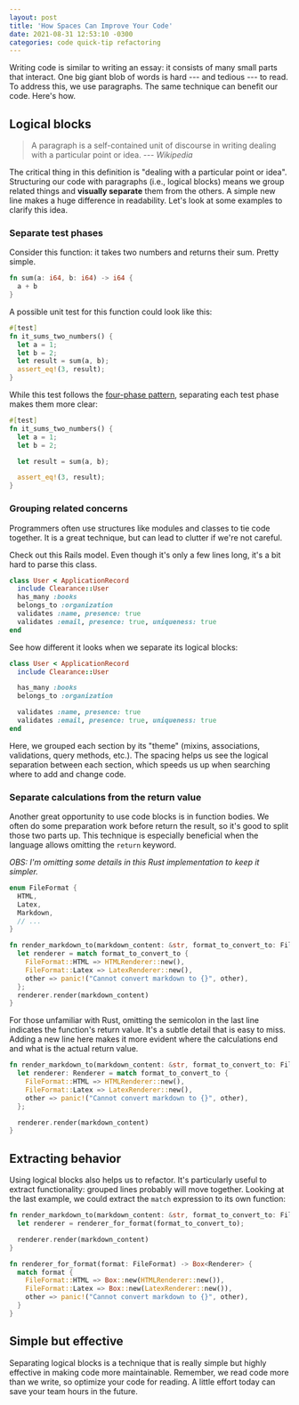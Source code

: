 ```yaml
---
layout: post
title: 'How Spaces Can Improve Your Code'
date: 2021-08-31 12:53:10 -0300
categories: code quick-tip refactoring
---
```


Writing code is similar to writing an essay: it consists of many small parts that interact.
One big giant blob of words is hard --- and tedious --- to read. To address this, we use
paragraphs. The same technique can benefit our code. Here's how.

## Logical blocks

> A paragraph is a self-contained unit of discourse in writing dealing with a particular point or
> idea.
> _--- Wikipedia_

The critical thing in this definition is "dealing with a particular point or idea". Structuring our
code with paragraphs (i.e., logical blocks) means we group related things and **visually separate**
them from the others. A simple new line makes a huge difference in readability. Let's look at some
examples to clarify this idea.

### Separate test phases

Consider this function: it takes two numbers and returns their sum. Pretty simple.

```rust
fn sum(a: i64, b: i64) -> i64 {
  a + b
}
```

A possible unit test for this function could look like this:

```rust
#[test]
fn it_sums_two_numbers() {
  let a = 1;
  let b = 2;
  let result = sum(a, b);
  assert_eq!(3, result);
}
```

While this test follows the [four-phase pattern][test-phases], separating each test phase makes
them more clear:

```rust
#[test]
fn it_sums_two_numbers() {
  let a = 1;
  let b = 2;

  let result = sum(a, b);

  assert_eq!(3, result);
}
```

### Grouping related concerns

Programmers often use structures like modules and classes to tie code together. It is a great
technique, but can lead to clutter if we're not careful.

Check out this Rails model. Even though it's only a few lines long, it's a bit hard to parse this
class.

```ruby
class User < ApplicationRecord
  include Clearance::User
  has_many :books
  belongs_to :organization
  validates :name, presence: true
  validates :email, presence: true, uniqueness: true
end
```

See how different it looks when we separate its logical blocks:

```ruby
class User < ApplicationRecord
  include Clearance::User

  has_many :books
  belongs_to :organization

  validates :name, presence: true
  validates :email, presence: true, uniqueness: true
end
```

Here, we grouped each section by its "theme" (mixins, associations, validations, query methods,
etc.). The spacing helps us see the logical separation between each section, which speeds us up when
searching where to add and change code.

### Separate calculations from the return value

Another great opportunity to use code blocks is in function bodies. We often do some preparation
work before return the result, so it's good to split those two parts up. This technique is especially
beneficial when the language allows omitting the `return` keyword.

_OBS: I'm omitting some details in this Rust implementation to keep it simpler._

```rust
enum FileFormat {
  HTML,
  Latex,
  Markdown,
  // ...
}

fn render_markdown_to(markdown_content: &str, format_to_convert_to: FileFormat) -> String {
  let renderer = match format_to_convert_to {
    FileFormat::HTML => HTMLRenderer::new(),
    FileFormat::Latex => LatexRenderer::new(),
    other => panic!("Cannot convert markdown to {}", other),
  };
  renderer.render(markdown_content)
}
```

For those unfamiliar with Rust, omitting the semicolon in the last line indicates the function's
return value. It's a subtle detail that is easy to miss. Adding a new line here makes it more
evident where the calculations end and what is the actual return value.

```rust
fn render_markdown_to(markdown_content: &str, format_to_convert_to: FileFormat) -> String {
  let renderer: Renderer = match format_to_convert_to {
    FileFormat::HTML => HTMLRenderer::new(),
    FileFormat::Latex => LatexRenderer::new(),
    other => panic!("Cannot convert markdown to {}", other),
  };

  renderer.render(markdown_content)
}
```
## Extracting behavior

Using logical blocks also helps us to refactor. It's particularly useful to extract functionality:
grouped lines probably will move together. Looking at the last example, we could extract the `match`
expression to its own function:

```rust
fn render_markdown_to(markdown_content: &str, format_to_convert_to: FileFormat) -> String {
  let renderer = renderer_for_format(format_to_convert_to);

  renderer.render(markdown_content)
}

fn renderer_for_format(format: FileFormat) -> Box<Renderer> {
  match format {
    FileFormat::HTML => Box::new(HTMLRenderer::new()),
    FileFormat::Latex => Box::new(LatexRenderer::new()),
    other => panic!("Cannot convert markdown to {}", other),
  }
}
```
## Simple but effective

Separating logical blocks is a technique that is really simple but highly effective in making code
more maintainable. Remember, we read code more than we write, so optimize your code for reading. A
little effort today can save your team hours in the future.

[test-phases]: https://thoughtbot.com/blog/four-phase-test
